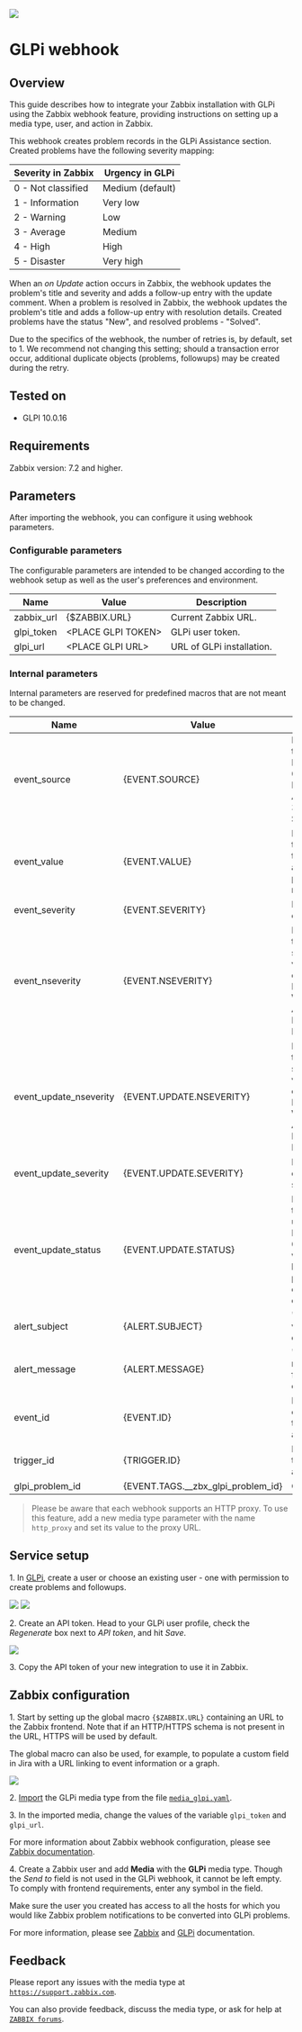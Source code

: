 ![](images/logo-glpi-bleu-1.png?raw=true)
# GLPi webhook

## Overview

This guide describes how to integrate your Zabbix installation with GLPi using the Zabbix webhook feature, providing instructions on setting up a media type, user, and action in Zabbix.

This webhook creates problem records in the GLPi Assistance section. Created problems have the following severity mapping:

|Severity in Zabbix|Urgency in GLPi|
|-|-|
0 - Not classified| Medium (default)|
1 - Information| Very low|
2 - Warning| Low|
3 - Average| Medium|
4 - High| High|
5 - Disaster| Very high|

When an *on Update* action occurs in Zabbix, the webhook updates the problem's title and severity and adds a follow-up entry with the update comment.
When a problem is resolved in Zabbix, the webhook updates the problem's title and adds a follow-up entry with resolution details.
Created problems have the status "New", and resolved problems - "Solved".

Due to the specifics of the webhook, the number of retries is, by default, set to 1. We recommend not changing this setting; should a transaction error occur, additional duplicate objects (problems, followups) may be created during the retry.

## Tested on
 - GLPI 10.0.16

## Requirements

Zabbix version: 7.2 and higher.

## Parameters

After importing the webhook, you can configure it using webhook parameters.

### Configurable parameters

The configurable parameters are intended to be changed according to the webhook setup as well as the user's preferences and environment.

|Name|Value|Description|
|----|-----|-----------|
|zabbix_url|\{$ZABBIX\.URL\}|Current Zabbix URL.|
|glpi_token|\<PLACE GLPI TOKEN\>|GLPi user token.|
|glpi_url|\<PLACE GLPI URL\>|URL of GLPi installation.|

### Internal parameters

Internal parameters are reserved for predefined macros that are not meant to be changed.

|Name|Value|Description|
|----|-----|-----------|
|event_source|\{EVENT\.SOURCE\}|Numeric value of the event source. Possible values: 0 - Trigger, 1 - Discovery, 2 - Autoregistration, 3 - Internal, 4 - Service.|
|event_value|\{EVENT\.VALUE\}|Numeric value of the event that triggered an action (1 for problem, 0 for recovering).|
|event_severity|\{EVENT\.SEVERITY\}|Name of the event severity.|
|event_nseverity|\{EVENT\.NSEVERITY\}|Numeric value of the event severity. Possible values: 0 - Not classified, 1 - Information, 2 - Warning, 3 - Average, 4 - High, 5 - Disaster.|
|event_update_nseverity|\{EVENT\.UPDATE\.NSEVERITY\}|Numeric value of the event update severity. Possible values: 0 - Not classified, 1 - Information, 2 - Warning, 3 - Average, 4 - High, 5 - Disaster.|
|event_update_severity|\{EVENT\.UPDATE\.SEVERITY\}|Name of the event update severity.|
|event_update_status|\{EVENT\.UPDATE\.STATUS\}|Numeric value of the problem update status. Possible values: 0 - Webhook was called because of problem/recovery event, 1 - Update operation.|
|alert_subject|\{ALERT\.SUBJECT\}|'Default subject' value from action configuration.|
|alert_message|\{ALERT\.MESSAGE\}|'Default message' value from action configuration.|
|event_id|\{EVENT\.ID\}|Numeric ID of the event that triggered an action.|
|trigger_id|\{TRIGGER\.ID\}|Numeric ID of the trigger of this action.|
|glpi_problem_id|\{EVENT\.TAGS\.\_\_zbx\_glpi\_problem\_id\}|GLPi problem ID.|

> Please be aware that each webhook supports an HTTP proxy. To use this feature, add a new media type parameter with the name `http_proxy` and set its value to the proxy URL.

## Service setup

1\. In [GLPi](https://glpi-user-documentation.readthedocs.io/fr/latest/modules/administration/users/users.html), create a user or choose an existing user - one with permission to create problems and followups.

[![](images/thumb.2.png?raw=true)](images/2.png)
[![](images/thumb.3.png?raw=true)](images/3.png)

2\. Create an API token. Head to your GLPi user profile, check the *Regenerate* box next to *API token*, and hit *Save*.

[![](images/thumb.4.png?raw=true)](images/4.png)

3\. Copy the API token of your new integration to use it in Zabbix.

## Zabbix configuration

1\. Start by setting up the global macro `{$ZABBIX.URL}` containing an URL to the Zabbix frontend. Note that if an HTTP/HTTPS schema is not present in the URL, HTTPS will be used by default.

The global macro can also be used, for example, to populate a custom field in Jira with a URL linking to event information or a graph.

[![](images/thumb.1.png?raw=true)](images/1.png)

2\. [Import](https://www.zabbix.com/documentation/7.2/manual/web_interface/frontend_sections/administration/mediatypes) the GLPi media type from the file [`media_glpi.yaml`](media_glpi.yaml).

3\. In the imported media, change the values of the variable `glpi_token` and `glpi_url`.

For more information about Zabbix webhook configuration, please see [Zabbix documentation](https://www.zabbix.com/documentation/7.2/manual/config/notifications/media/webhook).

4\. Create a Zabbix user and add **Media** with the **GLPi** media type.
Though the *Send to* field is not used in the GLPi webhook, it cannot be left empty. To comply with frontend requirements, enter any symbol in the field.

Make sure the user you created has access to all the hosts for which you would like Zabbix problem notifications to be converted into GLPi problems.

For more information, please see [Zabbix](https://www.zabbix.com/documentation/7.2/manual/config/notifications) and [GLPi](https://glpi-user-documentation.readthedocs.io/fr/latest/) documentation.

## Feedback

Please report any issues with the media type at [`https://support.zabbix.com`](https://support.zabbix.com).

You can also provide feedback, discuss the media type, or ask for help at [`ZABBIX forums`](https://www.zabbix.com/forum/zabbix-suggestions-and-feedback).
